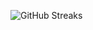 ![GitHub Streaks](https://github-streaks-mqc9.onrender.com/streak/happilli/image?theme=midnight&cache_bust=1743060600&lang=ja)
